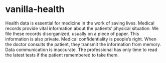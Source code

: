 # vanilla-health
Health data is essential for medicine in the work of saving lives. Medical records provide vital information about the patients’ physical situation. We file these records disorganized, usually on a piece of paper. This information is also private. Medical confidentiality is people’s right. When the doctor consults the patient, they transmit the information from memory. Data communication is inaccurate. The professional has only time to read the latest tests if the patient remembered to take them.
